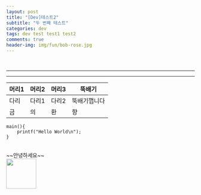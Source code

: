 ```yaml
---
layout: post
title: "[Dev]테스트2"
subtitle: "두 번째 테스트"
categories: dev
tags: dev test test1 test2
comments: true
header-img: img/fun/bob-rose.jpg
---
```

<br>

***********************************************
---

| 머리1 | 머리2 | 머리3 | 뚝배기
| ---- | ---- | ---- | ----
| 다리 | 다리1 | 다리2 | 뚝배기깹니다
| 금 | 의 | 환 | 향

```#include<stdio.h>
main(){
    printf("Hello World\n");
}
```
<br>
~~안녕하세요~~
<br>

<img src="img/fun/by-the-way.png" width="80" height="80">

